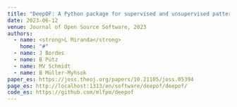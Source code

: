 ```yaml
---
title: "DeepOF: A Python package for supervised and unsupervised pattern recognition in mice motion tracking data"
date: 2023-06-12
venue: Journal of Open Source Software, 2023
authors:
  - name: <strong>L Miranda</strong>
    home: "#"
  - name: J Bordes
  - name: B Pütz
  - name: MV Schmidt
  - name: B Müller-Myhsok
paper_es: https://joss.theoj.org/papers/10.21105/joss.05394
page_es: http://localhost:1313/en/software/deepof/deepof/
code_es: https://github.com/mlfpm/deepof
---
```

